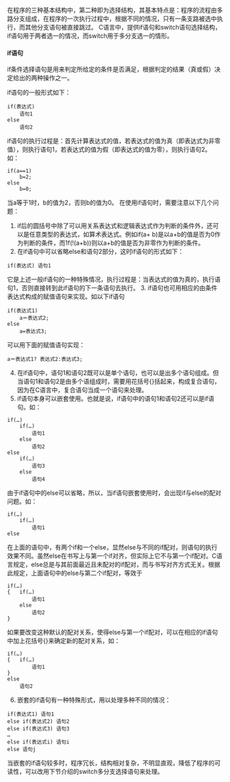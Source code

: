 在程序的三种基本结构中，第二种即为选择结构，其基本特点是：程序的流程由多路分支组成，在程序的一次执行过程中，根据不同的情况，只有一条支路被选中执行，而其他分支语句被直接跳过。
C语言中，提供if语句和switch语句选择结构，if语句用于两者选一的情况，而switch用于多分支选一的情形。

####  if语句

if条件选择语句是用来判定所给定的条件是否满足，根据判定的结果（真或假）决定给出的两种操作之一。

if语句的一般形式如下：
```  
if(表达式)
	语句1
else
	语句2
```

if语句的执行过程是：首先计算表达式的值，若表达式的值为真（即表达式为非零值），则执行语句1，若表达式的值为假（即表达式的值为零），则执行语句2。如：

```  
if(a==1)
	b=2;
else
	b=0;
```

当a等于1时，b的值为2，否则b的值为0。
在使用if语句时，需要注意以下几个问题：
1. if后的圆括号中除了可以用关系表达式和逻辑表达式作为判断的条件外，还可以是任意类型的表达式，如算术表达式。例如if(a+ b)是以a+b的值是否为0作为判断的条件，而1f(!(a+b))则以a+b的值是否为非零作为判断的条件。
2. 在if语句中可以省略else和语句2部分，这时if语句的形式如下：

```  
if(表达式) 语句1
```

它是上述一般if语句的一种特殊情况，执行过程是：当表达式的值为真的，执行语句1，否则直接转到此if语句的下一条语句去执行。
3. if语句也可用相应的由条件表达式构成的赋值语句来实现。如以下if语句

```  
if(表达式1)
	a＝表达式2;
else
	a=表达式3;
```

可以用下面的赋值语句实现：

```  
a＝表达式1? 表达式2:表达式3;
```

4. 在if语句中，语句1和语句2既可以是单个语句，也可以是出多个语句组成。但当语句1和语句2是由多个语组成时，需要用花括号{}括起来，构成复合语句，因为在C语言中，复合语句当成一个语句来处理。
5. if语句本身可以嵌套使用。也就是说，if语句中的语句1和语句2还可以是if语句。如：

```  
if(…)
	if(…)
		语句1
	else
		语句2
else
	if(…)
		语句3
	else
		语句4
```

由于if语句中的else可以省略，所以，当if语句嵌套使用时，会出现if与else的配对问题。如：

```  
if(…)
	if(…)
		语句1
else
```

在上面的语句中，有两个if和一个else，显然else与不同的if配对，则语句的执行效果不同。虽然eIse在书写上与第一个if对齐，但实际上它不与第一个if配对。C语言规定，else总是与其前面最近且未配对的if配对，而与书写对齐方式无关。根据此规定，上面语句中的else与第二个if配对，等效于

```  
if(…)
{ 	if(…)
		语句1
	else
		语句2
}
```

如果要改变这种默认的配对关系，使得else与第一个if配对，可以在相应的if语句中加上花括号{}来确定新的配对关系，如：

```  
if(…)
{	if(…)
		语句1
}
else
	语句2
```

6. 嵌套的if语句有一种特殊形式，用以处理多种不同的情况：

```  
if(表达式1) 语句1
else if(表达式2) 语句2
else if(表达式3) 语句3
…
else if(表达式i) 语句i
else 语句j
```

当嵌套的if语句较多时，程序冗长，结构相对复杂，不明显直观，降低了程序的可读性，可以改用下节介绍的switch多分支选择语句来处理。
